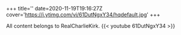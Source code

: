 +++
title=''
date=2020-11-19T19:16:27Z
cover='https://i.ytimg.com/vi/61DutNgxY34/hqdefault.jpg'
+++

All content belongs to RealCharlieKirk.
{{< youtube 61DutNgxY34 >}}

